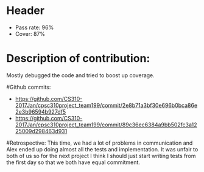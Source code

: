 # Header
* Pass rate: 96%
* Cover: 87%

# Description of contribution:
Mostly debugged the code and tried to boost up coverage.

#Github commits:
* https://github.com/CS310-2017Jan/cpsc310project_team199/commit/2e8b71a3bf30e696b0bca86e2e3b96594b927df5
* https://github.com/CS310-2017Jan/cpsc310project_team199/commit/89c36ec6384a9bb502fc3a1225009d298463d931


#Retrospective:
This time, we had a lot of problems in communication and Alex ended up doing almost all the tests and implementation. It was unfair to both of us so for the next project I think I should just start writing tests from the first day so that we both have equal commitment. 